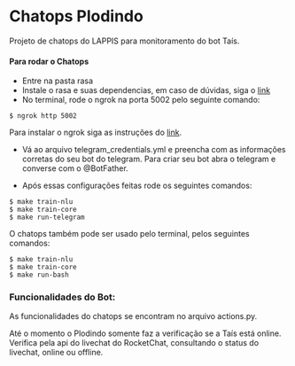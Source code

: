 # Chatops Plodindo

Projeto de chatops do LAPPIS para monitoramento do bot Taís.

#### Para rodar o Chatops
 * Entre na pasta rasa
 * Instale o rasa e suas dependencias, em caso de dúvidas, siga o <a href="http://rasa.com/docs/core/installation/">link</a>
 * No terminal, rode o ngrok na porta 5002 pelo seguinte comando:
 ```
 $ ngrok http 5002
 ```
Para instalar o ngrok siga as instruções do <a href="https://ngrok.com/download">link</a>.

* Vá ao arquivo telegram_credentials.yml e preencha com as informações corretas do seu bot do telegram. Para criar seu bot abra o telegram e converse com o @BotFather.

* Após essas configurações feitas rode os seguintes comandos:
```
$ make train-nlu
$ make train-core
$ make run-telegram
```

O chatops também pode ser usado pelo terminal, pelos seguintes comandos:
```
$ make train-nlu
$ make train-core
$ make run-bash
```

### Funcionalidades do Bot:

As funcionalidades do chatops se encontram no arquivo actions.py.

Até o momento o Plodindo somente faz a verificação se a Taís está online. Verifica pela api do livechat do RocketChat, consultando o status do livechat, online ou offline.


